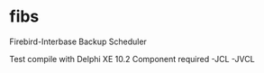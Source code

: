 # fibs
Firebird-Interbase Backup Scheduler

Test compile with Delphi XE 10.2
Component required
-JCL
-JVCL
